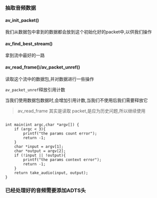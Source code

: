### 抽取音频数据

#### av_init_packet()
我们从数据包中拿到的数据都会放到这个初始化好的packet中,以供我们操作

#### av_find_best_stream()
拿到流中最好的一路

#### av_read_frame()/av_packet_unref()

读取这个流中的数据包,并对数据进行一些操作

`av_packet_unref`释放引用计数

当我们使用数据包数据时,会增加引用计数,当我们不使用后我们需要释放它

> av_read_frame 其实是读取 packet,是应为历史问题,所以继续使用

```shell

int main(int argc,char *argv[]) {
    if (argc < 3){
        printf("the params count error");
        return -1;
    }
    char *input = argv[1];
    char *output = argv[2];
    if (!input || !output){
        printf("the params context error");
        return -1;
    }
    return take_audio(input, output);
}

```

### 已经处理好的音频需要添加ADTS头
